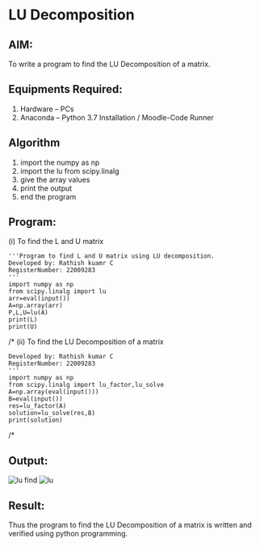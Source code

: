 # LU Decomposition 

## AIM:
To write a program to find the LU Decomposition of a matrix.

## Equipments Required:
1. Hardware – PCs
2. Anaconda – Python 3.7 Installation / Moodle-Code Runner

## Algorithm
1.	import the numpy as np
2.	import the lu from scipy.linalg
3.	give the array values
4.	print the output
5.	end the program

## Program:
(i) To find the L and U matrix
```
'''Program to find L and U matrix using LU decomposition.
Developed by: Rathish kuamr C
RegisterNumber: 22009283
'''
import numpy as np
from scipy.linalg import lu
arr=eval(input())
A=np.array(arr)
P,L,U=lu(A)
print(L)
print(U)
```
/*
(ii) To find the LU Decomposition of a matrix
```
Developed by: Rathish kumar C
RegisterNumber: 22009283
'''
import numpy as np
from scipy.linalg import lu_factor,lu_solve
A=np.array(eval(input()))
B=eval(input())
res=lu_factor(A)
solution=lu_solve(res,B)
print(solution)
```
/*



## Output:
![lu find](https://user-images.githubusercontent.com/120539398/215315710-5a2982ec-d657-49a1-a27f-b44190179bb4.png)
![lu](https://user-images.githubusercontent.com/120539398/215315721-bd55c283-97d5-407f-88c3-497e4ed2283a.png)



## Result:
Thus the program to find the LU Decomposition of a matrix is written and verified using python programming.

